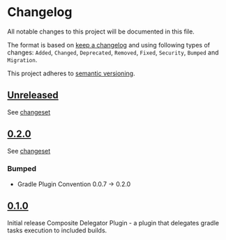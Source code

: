 # Changelog

All notable changes to this project will be documented in this file.

The format is based on [keep a changelog](http://keepachangelog.com/en/1.0.0/) and using following
types of changes: `Added`, `Changed`, `Deprecated`, `Removed`, `Fixed`, `Security`, `Bumped` and `Migration`.

This project adheres to [semantic versioning](http://semver.org/spec/v2.0.0.html).

## [Unreleased](https://github.com/bitfunk/gradle-plugins/releases/latest)

See [changeset](https://github.com/bitfunk/gradle-plugins/compare/plugin-tool-composite-delegator@v0.2.0...main)

## [0.2.0](https://github.com/bitfunk/gradle-plugins/releases/tag/plugin-tool-composite-delegator@v0.2.0)

See [changeset](https://github.com/bitfunk/gradle-plugins/compare/plugin-tool-composite-delegator@v0.1.0...plugin-tool-composite-delegator@v0.2.0)

### Bumped

- Gradle Plugin Convention 0.0.7 -> 0.2.0

## [0.1.0](https://github.com/bitfunk/gradle-plugins/releases/tag/plugin-tool-composite-delegator@v0.1.0)

Initial release Composite Delegator Plugin - a plugin that delegates gradle tasks execution to included builds.
